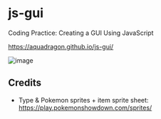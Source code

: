 # js-gui

Coding Practice: Creating a GUI Using JavaScript

https://aquadragon.github.io/js-gui/

![image](https://github.com/AquaDragon/js-gui/assets/22651173/7a76642a-5e31-4925-9735-6b7353bafe64)

## Credits
- Type & Pokemon sprites + item sprite sheet: https://play.pokemonshowdown.com/sprites/
